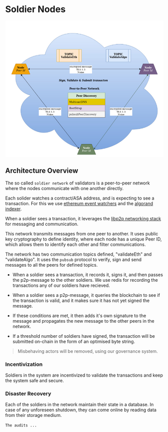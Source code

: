 # Soldier Nodes

![](../.gitbook/assets/8.soldier-network.jpg)

## Architecture Overview

The so called `soldier network` of validators is a peer-to-peer network where the nodes communicate with one another directly.

Each solider watches a contract/ASA address, and is expecting to see a transaction. For this we use [ethereum event watchers](https://web3js.readthedocs.io/en/v1.3.4/web3-eth-contract.html#contract-events) and the [algorand indexer](https://developer.algorand.org/docs/rest-apis/indexer/).

When a soldier sees a transaction, it leverages the [libp2p networking stack](https://libp2p.io/) for messaging and communication. 

This network transmits messages from one peer to another. It uses public key cryptography to define identity, where each node has a unique Peer ID, which allows them to identify each other and filter communications.

The network has two communication topics defined, "validateEth" and "validateAlgo". It uses the `pubsub` protocol to verify, sign and send messages to all the peers for defined topics.

- When a soldier sees a transaction, it records it, signs it, and then passes the p2p-message to the other soldiers. We use redis for recording the transactions any of our soldiers have recieved.

- When a soldier sees a p2p-message, it queries the blockchain to see if the transaction is valid, and it makes sure it has not yet signed the message.

- If these conditions are met, it then adds it's own signature to the message and propagates the new message to the other peers in the network.

- If a threshold number of soldiers have signed, the transaction will be submitted on-chain in the form of an optimised byte string.

> Misbehaving actors will be removed, using our governance system.

### Incentivization

Soldiers in the system are incentivized to validate the transactions and keep the system safe and secure.

### Disaster Recovery

Each of the soldiers in the network maintain their state in a database. In case of any unforeseen shutdown, they can come online by reading data from their storage medium.

`The audits ...`
